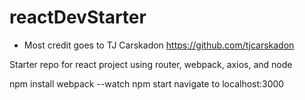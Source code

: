 # reactDevStarter
* Most credit goes to TJ Carskadon
https://github.com/tjcarskadon

Starter repo for react project using router, webpack, axios, and node

npm install
webpack --watch
npm start
navigate to localhost:3000

